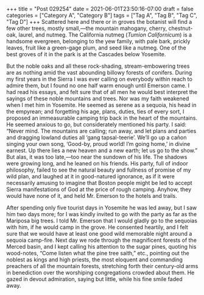 +++
title = "Post 029254"
date = 2021-06-01T23:50:16-07:00
draft = false
categories = ["Category A", "Category B"]
tags = ["Tag A", "Tag B", "Tag C", "Tag D"]
+++
Scattered here and there or in groves the botanist will find a few other trees, mostly small,—the mountain mahogany, cherry, chestnut-oak, laurel, and nutmeg. The California nutmeg (_Tumion Californicum_) is a handsome evergreen, belonging to the yew family, with pale bark, prickly leaves, fruit like a green-gage plum, and seed like a nutmeg. One of the best groves of it in the park is at the Cascades below Yosemite.

But the noble oaks and all these rock-shading, stream-embowering trees are as nothing amid the vast abounding billowy forests of conifers. During my first years in the Sierra I was ever calling on everybody within reach to admire them, but I found no one half warm enough until Emerson came. I had read his essays, and felt sure that of all men he would best interpret the sayings of these noble mountains and trees. Nor was my faith weakened when I met him in Yosemite. He seemed as serene as a sequoia, his head in the empyrean; and forgetting his age, plans, duties, ties of every sort, I proposed an immeasurable camping trip back in the heart of the mountains. He seemed anxious to go, but considerately mentioned his party. I said: “Never mind. The mountains are calling; run away, and let plans and parties and dragging lowland duties all ‘gang tapsal-teerie’. We’ll go up a cañon singing your own song, ‘Good-by, proud world! I’m going home,’ in divine earnest. Up there lies a new heaven and a new earth; let us go to the show.” But alas, it was too late,—too near the sundown of his life. The shadows were growing long, and he leaned on his friends. His party, full of indoor philosophy, failed to see the natural beauty and fullness of promise of my wild plan, and laughed at it in good-natured ignorance, as if it were necessarily amusing to imagine that Boston people might be led to accept Sierra manifestations of God at the price of rough camping. Anyhow, they would have none of it, and held Mr. Emerson to the hotels and trails.

After spending only five tourist days in Yosemite he was led away, but I saw him two days more; for I was kindly invited to go with the party as far as the Mariposa big trees. I told Mr. Emerson that I would gladly go to the sequoias with him, if he would camp in the grove. He consented heartily, and I felt sure that we would have at least one good wild memorable night around a sequoia camp-fire. Next day we rode through the magnificent forests of the Merced basin, and I kept calling his attention to the sugar pines, quoting his wood-notes, “Come listen what the pine tree saith,” etc., pointing out the noblest as kings and high priests, the most eloquent and commanding preachers of all the mountain forests, stretching forth their century-old arms in benediction over the worshiping congregations crowded about them. He gazed in devout admiration, saying but little, while his fine smile faded away.
